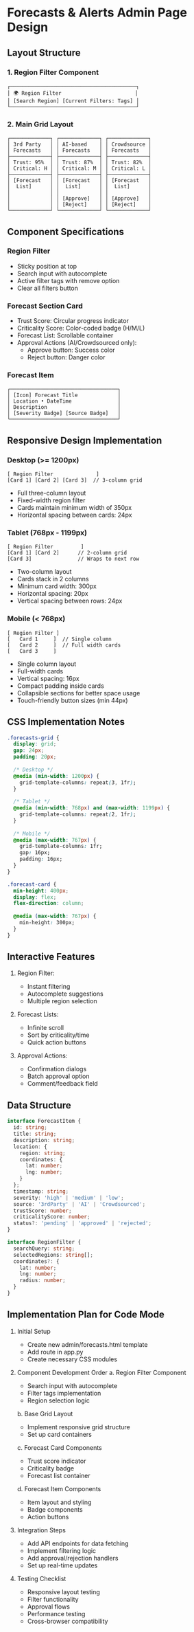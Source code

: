 # Forecasts & Alerts Admin Page Design

## Layout Structure

### 1. Region Filter Component
```
┌─────────────────────────────────────────┐
│ 🌍 Region Filter                        │
│ [Search Region] [Current Filters: Tags] │
└─────────────────────────────────────────┘
```

### 2. Main Grid Layout
```
┌─────────────┐ ┌─────────────┐ ┌─────────────┐
│ 3rd Party   │ │ AI-based    │ │ Crowdsource │
│ Forecasts   │ │ Forecasts   │ │ Forecasts   │
├─────────────┤ ├─────────────┤ ├─────────────┤
│ Trust: 95%  │ │ Trust: 87%  │ │ Trust: 82%  │
│ Critical: H │ │ Critical: M │ │ Critical: L │
├─────────────┤ ├─────────────┤ ├─────────────┤
│ [Forecast   │ │ [Forecast   │ │ [Forecast   │
│  List]      │ │  List]      │ │  List]      │
│             │ │             │ │             │
│             │ │ [Approve]   │ │ [Approve]   │
│             │ │ [Reject]    │ │ [Reject]    │
└─────────────┘ └─────────────┘ └─────────────┘
```

## Component Specifications

### Region Filter
- Sticky position at top
- Search input with autocomplete
- Active filter tags with remove option
- Clear all filters button

### Forecast Section Card
- Trust Score: Circular progress indicator
- Criticality Score: Color-coded badge (H/M/L)
- Forecast List: Scrollable container
- Approval Actions (AI/Crowdsourced only):
  - Approve button: Success color
  - Reject button: Danger color

### Forecast Item
```
┌───────────────────────────────────┐
│ [Icon] Forecast Title             │
│ Location • DateTime               │
│ Description                       │
│ [Severity Badge] [Source Badge]   │
└───────────────────────────────────┘
```

## Responsive Design Implementation

### Desktop (>= 1200px)
```
[ Region Filter              ]
[Card 1] [Card 2] [Card 3]  // 3-column grid
```
- Full three-column layout
- Fixed-width region filter
- Cards maintain minimum width of 350px
- Horizontal spacing between cards: 24px

### Tablet (768px - 1199px)
```
[ Region Filter         ]
[Card 1] [Card 2]      // 2-column grid
[Card 3]               // Wraps to next row
```
- Two-column layout
- Cards stack in 2 columns
- Minimum card width: 300px
- Horizontal spacing: 20px
- Vertical spacing between rows: 24px

### Mobile (< 768px)
```
[ Region Filter ]
[   Card 1     ]  // Single column
[   Card 2     ]  // Full width cards
[   Card 3     ]
```
- Single column layout
- Full-width cards
- Vertical spacing: 16px
- Compact padding inside cards
- Collapsible sections for better space usage
- Touch-friendly button sizes (min 44px)

## CSS Implementation Notes

```css
.forecasts-grid {
  display: grid;
  gap: 24px;
  padding: 20px;
  
  /* Desktop */
  @media (min-width: 1200px) {
    grid-template-columns: repeat(3, 1fr);
  }
  
  /* Tablet */
  @media (min-width: 768px) and (max-width: 1199px) {
    grid-template-columns: repeat(2, 1fr);
  }
  
  /* Mobile */
  @media (max-width: 767px) {
    grid-template-columns: 1fr;
    gap: 16px;
    padding: 16px;
  }
}

.forecast-card {
  min-height: 400px;
  display: flex;
  flex-direction: column;
  
  @media (max-width: 767px) {
    min-height: 300px;
  }
}
```

## Interactive Features
1. Region Filter:
   - Instant filtering
   - Autocomplete suggestions
   - Multiple region selection

2. Forecast Lists:
   - Infinite scroll
   - Sort by criticality/time
   - Quick action buttons

3. Approval Actions:
   - Confirmation dialogs
   - Batch approval option
   - Comment/feedback field

## Data Structure

```typescript
interface ForecastItem {
  id: string;
  title: string;
  description: string;
  location: {
    region: string;
    coordinates: {
      lat: number;
      lng: number;
    }
  };
  timestamp: string;
  severity: 'high' | 'medium' | 'low';
  source: '3rdParty' | 'AI' | 'Crowdsourced';
  trustScore: number;
  criticalityScore: number;
  status?: 'pending' | 'approved' | 'rejected';
}

interface RegionFilter {
  searchQuery: string;
  selectedRegions: string[];
  coordinates?: {
    lat: number;
    lng: number;
    radius: number;
  }
}
```

## Implementation Plan for Code Mode

1. Initial Setup
   - Create new admin/forecasts.html template
   - Add route in app.py
   - Create necessary CSS modules

2. Component Development Order
   a. Region Filter Component
      - Search input with autocomplete
      - Filter tags implementation
      - Region selection logic
   
   b. Base Grid Layout
      - Implement responsive grid structure
      - Set up card containers
   
   c. Forecast Card Components
      - Trust score indicator
      - Criticality badge
      - Forecast list container
   
   d. Forecast Item Components
      - Item layout and styling
      - Badge components
      - Action buttons

3. Integration Steps
   - Add API endpoints for data fetching
   - Implement filtering logic
   - Add approval/rejection handlers
   - Set up real-time updates

4. Testing Checklist
   - Responsive layout testing
   - Filter functionality
   - Approval flows
   - Performance testing
   - Cross-browser compatibility